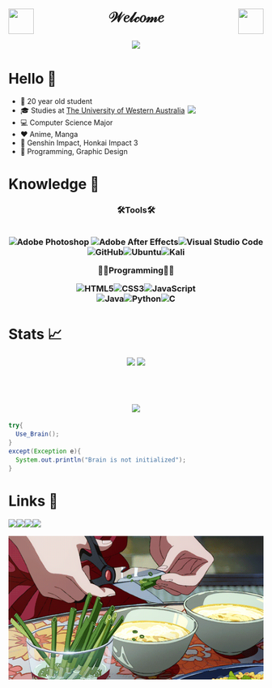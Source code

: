 <!-- Author: Spelljinxer -->

# <p align="center"><img height="50" width="50" align="left" src="https://i.redd.it/tsqu2c4rbda71.gif">  𝒲𝑒𝓁𝒸𝑜𝓂𝑒 <img height="50" width="50" align="right" src="https://i.redd.it/tsqu2c4rbda71.gif"></p>
<p align="center">
  <!-- <img src="https://github.com/Spelljinxer/Spelljinxer/blob/main/img/ayaka transparent bg.png" | width=550><br> -->
  <img src="https://quotes-github-readme.vercel.app/api?type=horizontal&theme=dracula">
</p>

# Hello 👋
<p align="center">

* 📆 20 year old student
* 🎓 Studies at <a href="https://www.uwa.edu.au/">The University of Western Australia</a> <img src="./img/26db8061a1c7e00525ba43150092ae55.gif" align="right" width=150px></img>
* 💻 Computer Science Major 
* ❤️ Anime, Manga
* 🎲 Genshin Impact, Honkai Impact 3
* 💙 Programming, Graphic Design


# Knowledge 🧠
<center>

 <h3 align=center>🛠️Tools🛠️
 <br><br>

![Adobe Photoshop](https://img.shields.io/badge/adobe%20photoshop-%2331A8FF.svg?style=for-the-badge&logo=adobe%20photoshop&logoColor=white) ![Adobe After Effects](https://img.shields.io/badge/Adobe%20After%20Effects-9999FF.svg?style=for-the-badge&logo=Adobe%20After%20Effects&logoColor=white)![Visual Studio Code](https://img.shields.io/badge/Visual%20Studio%20Code-0078d7.svg?style=for-the-badge&logo=visual-studio-code&logoColor=white)<br>![GitHub](https://img.shields.io/badge/github-%23121011.svg?style=for-the-badge&logo=github&logoColor=white)![Ubuntu](https://img.shields.io/badge/Ubuntu-E95420?style=for-the-badge&logo=ubuntu&logoColor=white)![Kali](https://img.shields.io/badge/Kali-268BEE?style=for-the-badge&logo=kalilinux&logoColor=white)

👨‍💻Programming👨‍💻

![HTML5](https://img.shields.io/badge/html5-%23E34F26.svg?style=for-the-badge&logo=html5&logoColor=white)![CSS3](https://img.shields.io/badge/css3-%231572B6.svg?style=for-the-badge&logo=css3&logoColor=white)![JavaScript](https://img.shields.io/badge/javascript-%23323330.svg?style=for-the-badge&logo=javascript&logoColor=%23F7DF1E)<br>
![Java](https://img.shields.io/badge/java-%23ED8B00.svg?style=for-the-badge&logo=java&logoColor=white)![Python](https://img.shields.io/badge/python-3670A0?style=for-the-badge&logo=python&logoColor=ffdd54)![C](https://img.shields.io/badge/c-%2300599C.svg?style=for-the-badge&logo=c&logoColor=white)
<br></center>

# Stats 📈 
<p align="center">
<img width=350 src="https://github-readme-stats.vercel.app/api?username=Spelljinxer&theme=dracula&show_icons=true&count_private=true">&nbsp;<img  width=292 src="https://github-readme-stats.vercel.app/api/top-langs?username=Spelljinxer&layout=compact&custom_title=Languages Used:&theme=dracula"/><br>
<br>
<br>
</p>

#
<p align="center">
   <img src="https://lanyard.cnrad.dev/api/216594576247488513">
</p>

```Java
try{
  Use_Brain();
} 
except(Exception e){
  System.out.println("Brain is not initialized");
}

```

# Links 🔗
<p align="center">

![](https://dcbadge.vercel.app/api/shield/216594576247488513)<a href="https://steamcommunity.com/id/spelljinxer/"><img src="https://img.shields.io/badge/steam-%23000000.svg?style=for-the-badge&logo=steam&logoColor=white"></a><a href="https://open.spotify.com/user/necj33rd3m1wb5klvdjtp4z1q?si=be17277a60be486b"><img src="https://img.shields.io/badge/Spotify-1ED760?style=for-the-badge&logo=spotify&logoColor=white"></a><a href="https://www.twitch.tv/Spelljinxer"><img src="https://img.shields.io/badge/Twitch-%239146FF.svg?style=for-the-badge&logo=Twitch&logoColor=white"></a><br>

<img width=522 src="./img/noodles.gif">

</p>


